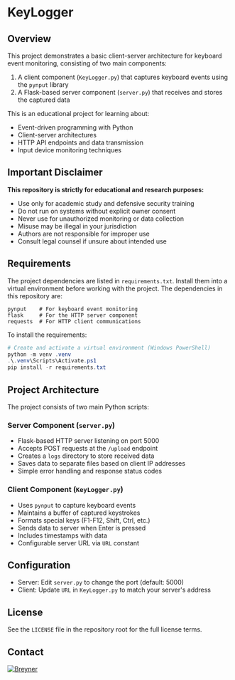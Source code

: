 # KeyLogger

## Overview

This project demonstrates a basic client-server architecture for keyboard event monitoring, consisting of two main components:
1. A client component (`KeyLogger.py`) that captures keyboard events using the `pynput` library
2. A Flask-based server component (`server.py`) that receives and stores the captured data

This is an educational project for learning about:
- Event-driven programming with Python
- Client-server architectures
- HTTP API endpoints and data transmission
- Input device monitoring techniques

## Important Disclaimer

**This repository is strictly for educational and research purposes:**
- Use only for academic study and defensive security training
- Do not run on systems without explicit owner consent
- Never use for unauthorized monitoring or data collection
- Misuse may be illegal in your jurisdiction
- Authors are not responsible for improper use
- Consult legal counsel if unsure about intended use

## Requirements

The project dependencies are listed in `requirements.txt`. Install them into a virtual environment before working with the project. The dependencies in this repository are:

```
pynput    # For keyboard event monitoring
flask     # For the HTTP server component
requests  # For HTTP client communications
```

To install the requirements:

```powershell
# Create and activate a virtual environment (Windows PowerShell)
python -m venv .venv
.\.venv\Scripts\Activate.ps1
pip install -r requirements.txt
```

## Project Architecture

The project consists of two main Python scripts:

### Server Component (`server.py`)
- Flask-based HTTP server listening on port 5000
- Accepts POST requests at the `/upload` endpoint
- Creates a `logs` directory to store received data
- Saves data to separate files based on client IP addresses
- Simple error handling and response status codes

### Client Component (`KeyLogger.py`)
- Uses `pynput` to capture keyboard events
- Maintains a buffer of captured keystrokes
- Formats special keys (F1-F12, Shift, Ctrl, etc.)
- Sends data to server when Enter is pressed
- Includes timestamps with data
- Configurable server URL via `URL` constant

## Configuration

- Server: Edit `server.py` to change the port (default: 5000)
- Client: Update `URL` in `KeyLogger.py` to match your server's address

## License

See the `LICENSE` file in the repository root for the full license terms.

## Contact 
<a href="https://github.com/BreyMene/">
   <img src="https://contrib.rocks/image?repo=BreyMene/BreyMene" alt="Breyner" />
</a>